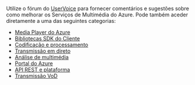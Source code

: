 Utilize o fórum do [UserVoice](http://go.microsoft.com/fwlink/?linkid=698785&clcid=0x409) para fornecer comentários e sugestões sobre como melhorar os Serviços de Multimédia do Azure. Pode também aceder diretamente a uma das seguintes categorias: 

- [Media Player do Azure](https://feedback.azure.com/forums/169396-media-services/category/109320-azure-media-player/)
- [Bibliotecas SDK do Cliente](https://feedback.azure.com/forums/169396-media-services/category/144435-client-sdks/)
- [Codificação e processamento](https://feedback.azure.com/forums/169396-media-services/category/144411-encoding-and-processing/)
- [Transmissão em direto](https://feedback.azure.com/forums/169396-media-services/category/144414-live-streaming/)
- [Análise de multimédia](https://feedback.azure.com/forums/169396-media-services/category/146181-media-analytics)
- [Portal do Azure](https://feedback.azure.com/forums/169396-media-services/category/144432-portal/)
- [API REST e plataforma](https://feedback.azure.com/forums/169396-media-services/category/144423-rest-api-and-platform/)
- [Transmissão VoD](https://feedback.azure.com/forums/169396-media-services/category/144429-vod-streaming/)


<!--HONumber=Jun16_HO2-->


